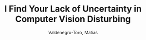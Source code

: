 ---
paperId: 40
author: Valdenegro-Toro, Matias 
title: I Find Your Lack of Uncertainty in Computer Vision Disturbing
pdf: 40_CameraReady_40.pdf
poster: 40_poster_40.png
type: Oral
topic: Explainable AI
category: Full Paper
link: --
conference: cvpr
year: 2021
tags: cvpr-2021
---